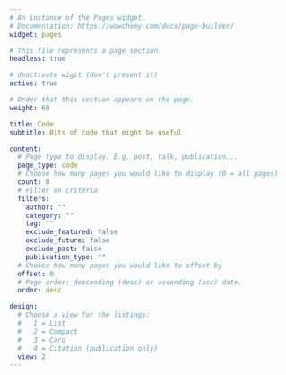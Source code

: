 ```yaml
---
# An instance of the Pages widget.
# Documentation: https://wowchemy.com/docs/page-builder/
widget: pages

# This file represents a page section.
headless: true

# deactivate wigit (don't present it)
active: true

# Order that this section appears on the page.
weight: 60

title: Code
subtitle: Bits of code that might be useful

content:
  # Page type to display. E.g. post, talk, publication...
  page_type: code
  # Choose how many pages you would like to display (0 = all pages)
  count: 0
  # Filter on criteria
  filters:
    author: ""
    category: ""
    tag: ""
    exclude_featured: false
    exclude_future: false
    exclude_past: false
    publication_type: ""
  # Choose how many pages you would like to offset by
  offset: 0
  # Page order: descending (desc) or ascending (asc) date.
  order: desc

design:
  # Choose a view for the listings:
  #   1 = List
  #   2 = Compact
  #   3 = Card
  #   4 = Citation (publication only)
  view: 2
---
```

